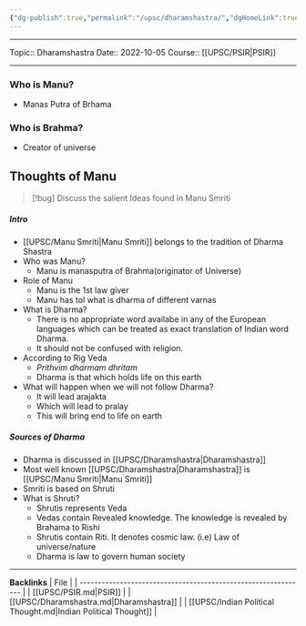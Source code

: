 ```yaml
---
{"dg-publish":true,"permalink":"/upsc/dharamshastra/","dgHomeLink":true,"dgPassFrontmatter":false}
---
```


----
Topic:: Dharamshastra
Date:: 2022-10-05
Course:: [[UPSC/PSIR|PSIR]] 

----
### Who is Manu? 
- Manas Putra of Brhama 

### Who is Brahma? 
- Creator of universe

## Thoughts of Manu
>[!bug] Discuss the salient Ideas found in Manu Smriti 
##### Intro
- [[UPSC/Manu Smriti|Manu Smriti]] belongs to the tradition of Dharma Shastra
- Who was Manu? 
	- Manu is manasputra of Brahma(originator of Universe)
- Role of Manu 
	- Manu is the 1st law giver 
	- Manu has tol what is dharma of different varnas 
- What is Dharma? 
	- There is no appropriate word availabe in any of the European languages which can be treated as exact translation of Indian word Dharma. 
	- It should not be confused with religion. 
- According to Rig Veda
	- _Prithvim dharmam dhritam_
	- Dharma is that which holds life on this earth 
- What will happen when we will not follow Dharma? 
	- It will lead arajakta 
	- Which will lead to pralay
	- This will bring end to life on earth

##### Sources of Dharma 
- Dharma is discussed in [[UPSC/Dharamshastra|Dharamshastra]]
- Most well known [[UPSC/Dharamshastra|Dharamshastra]] is [[UPSC/Manu Smriti|Manu Smriti]]
- Smriti is based on Shruti 
- What is Shruti?
	- Shrutis represents Veda 
	- Vedas contain Revealed knowledge. The knowledge is revealed by Brahama to Rishi 
	- Shrutis contain Riti. It denotes cosmic law. (i.e) Law of universe/nature 
	- Dharma is law to govern human society 









---
**Backlinks**
| File                                                           |
| -------------------------------------------------------------- |
| [[UPSC/PSIR.md\|PSIR]]                                         |
| [[UPSC/Dharamshastra.md\|Dharamshastra]]                       |
| [[UPSC/Indian Political Thought.md\|Indian Political Thought]] |



